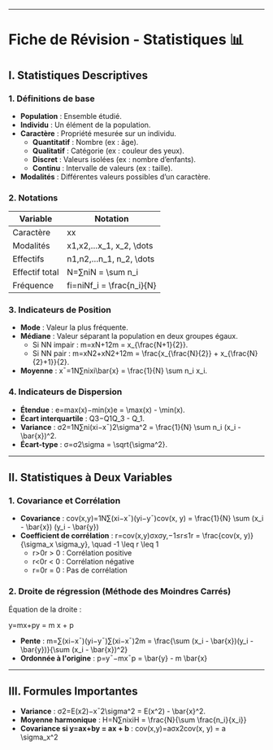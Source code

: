 
---

# **Fiche de Révision - Statistiques** 📊

## **I. Statistiques Descriptives**

### **1. Définitions de base**

- **Population** : Ensemble étudié.
- **Individu** : Un élément de la population.
- **Caractère** : Propriété mesurée sur un individu.
    - **Quantitatif** : Nombre (ex : âge).
    - **Qualitatif** : Catégorie (ex : couleur des yeux).
    - **Discret** : Valeurs isolées (ex : nombre d’enfants).
    - **Continu** : Intervalle de valeurs (ex : taille).
- **Modalités** : Différentes valeurs possibles d’un caractère.

### **2. Notations**

|Variable|Notation|
|---|---|
|Caractère|xx|
|Modalités|x1,x2,…x_1, x_2, \dots|
|Effectifs|n1,n2,…n_1, n_2, \dots|
|Effectif total|N=∑niN = \sum n_i|
|Fréquence|fi=niNf_i = \frac{n_i}{N}|

### **3. Indicateurs de Position**

- **Mode** : Valeur la plus fréquente.
- **Médiane** : Valeur séparant la population en deux groupes égaux.
    - Si NN impair : m=xN+12m = x_{\frac{N+1}{2}}.
    - Si NN pair : m=xN2+xN2+12m = \frac{x_{\frac{N}{2}} + x_{\frac{N}{2}+1}}{2}.
- **Moyenne** : xˉ=1N∑nixi\bar{x} = \frac{1}{N} \sum n_i x_i.

### **4. Indicateurs de Dispersion**

- **Étendue** : e=max⁡(x)−min⁡(x)e = \max(x) - \min(x).
- **Écart interquartile** : Q3−Q1Q_3 - Q_1.
- **Variance** : σ2=1N∑ni(xi−xˉ)2\sigma^2 = \frac{1}{N} \sum n_i (x_i - \bar{x})^2.
- **Écart-type** : σ=σ2\sigma = \sqrt{\sigma^2}.

---

## **II. Statistiques à Deux Variables**

### **1. Covariance et Corrélation**

- **Covariance** : cov(x,y)=1N∑(xi−xˉ)(yi−yˉ)cov(x, y) = \frac{1}{N} \sum (x_i - \bar{x}) (y_i - \bar{y})
- **Coefficient de corrélation** : r=cov(x,y)σxσy,−1≤r≤1r = \frac{cov(x, y)}{\sigma_x \sigma_y}, \quad -1 \leq r \leq 1
    - r>0r > 0 : Corrélation positive
    - r<0r < 0 : Corrélation négative
    - r=0r = 0 : Pas de corrélation

### **2. Droite de régression (Méthode des Moindres Carrés)**

Équation de la droite :

y=mx+py = m x + p

- **Pente** : m=∑(xi−xˉ)(yi−yˉ)∑(xi−xˉ)2m = \frac{\sum (x_i - \bar{x})(y_i - \bar{y})}{\sum (x_i - \bar{x})^2}
- **Ordonnée à l'origine** : p=yˉ−mxˉp = \bar{y} - m \bar{x}

---

## **III. Formules Importantes**

- **Variance** : σ2=E(x2)−xˉ2\sigma^2 = E(x^2) - \bar{x}^2.
- **Moyenne harmonique** : H=N∑nixiH = \frac{N}{\sum \frac{n_i}{x_i}}
- **Covariance si y=ax+by = ax + b** : cov(x,y)=aσx2cov(x, y) = a \sigma_x^2
